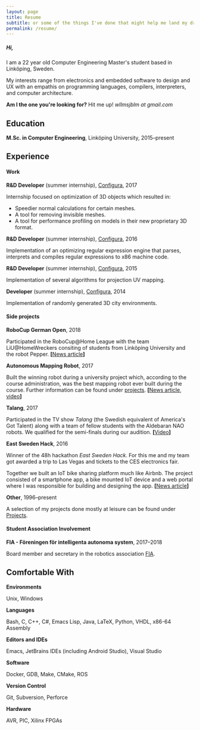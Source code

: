 ```yaml
---
layout: page
title: Resume
subtitle: or some of the things I've done that might help me land my dream job!
permalink: /resume/
---
```


##### Hi,

I am a 22 year old Computer Engineering Master's student based in Linköping, Sweden.

My interests range from electronics and embedded software to design and UX with an empathis on programming languages, compilers, interpreters, and computer architecture.

**Am I the one you're looking for?** Hit me up!
*&#119;&#108;&#108;&#109;&#115;&#106;&#098;&#108;&#109; at &#103;&#109;&#097;&#105;&#108;&#046;&#099;&#111;&#109;*

<div class="divider"></div>

## Education
**M.Sc. in Computer Engineering**, Linköping University, 2015&ndash;present

<div class="divider"></div>

## Experience
#### Work
**R&D Developer** (summer internship), [Configura](https://configura.com), 2017

Internship focused on optimization of 3D objects which resulted in:
* Speedier normal calculations for certain meshes.
* A tool for removing invisible meshes.
* A tool for performance profiling on models in their new proprietary 3D format.

**R&D Developer** (summer internship), [Configura](https://configura.com), 2016

Implementation of an optimizing regular expression engine that parses, interprets and compiles regular expressions to x86 machine code.

**R&D Developer** (summer internship), [Configura](https://configura.com), 2015

Implementation of several algorithms for projection UV mapping.

**Developer** (summer internship), [Configura](https://configura.com), 2014

Implementation of randomly generated 3D city environments.

#### Side projects

**RoboCup German Open**, 2018

Participated in the RoboCup@Home League with the team LiU@HomeWreckers consiting of students from Linköping University and the robot Pepper. **[**[News article](https://www.nyteknik.se/ingenjorskarriar/vm-vilken-ar-den-basta-hemroboten-6909132)**]**

**Autonomous Mapping Robot**, 2017

Built the winning robot during a university project which, according to the course administration, was the best mapping robot ever built during the course. Further information can be found under [projects](/projects/#mapping-robot). 
**[**[News article](https://liu.se/nyhet/kartroboten-som-grejade-segern),
[video](https://www.youtube.com/watch?v=i0qU6w0D43c)**]**

**Talang**, 2017

Participated in the TV show *Talang* (the Swedish equivalent of America's Got Talent) along with a team of fellow students with the Aldebaran NAO robots. We qualified for the semi-finals during our audition.
**[**[Video](https://www.youtube.com/watch?v=NhZ9dEqTDQQ)**]**

**East Sweden Hack**, 2016

Winner of the 48h hackathon *East Sweden Hack*. For this me and my team got awarded a trip to Las Vegas and tickets to the CES electronics fair.

Together we built an IoT bike sharing platform much like Airbnb. The project consisted of a smartphone app, a bike mounted IoT device and a web portal where I was responsible for building and designing the app.
**[**[News article](https://liu.se/liu-nytt/arkiv/nyhetsarkiv/1.694679?l=sv)**]**

**Other**, 1996&ndash;present

A selection of my projects done mostly at leisure can be found under [Projects](/projects/).

#### Student Association Involvement

**FIA - Föreningen för intelligenta autonoma system**, 2017&ndash;2018

Board member and secretary in the robotics association [FIA](http://fiarobotics.se/).

<div class="divider"></div>

## Comfortable With

**Environments**

Unix, Windows

**Languages**

Bash, C, C++, C#, Emacs Lisp, Java, LaTeX, Python, VHDL, x86-64 Assembly

**Editors and IDEs**

Emacs, JetBrains IDEs (including Android Studio), Visual Studio

**Software**

Docker, GDB, Make, CMake, ROS

**Version Control**

Git, Subversion, Perforce

**Hardware**

AVR, PIC, Xilinx FPGAs
